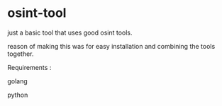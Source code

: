# osint-tool

just a basic tool that uses good osint tools.

reason of making this was for easy installation and combining the tools together.

Requirements :

golang

python

